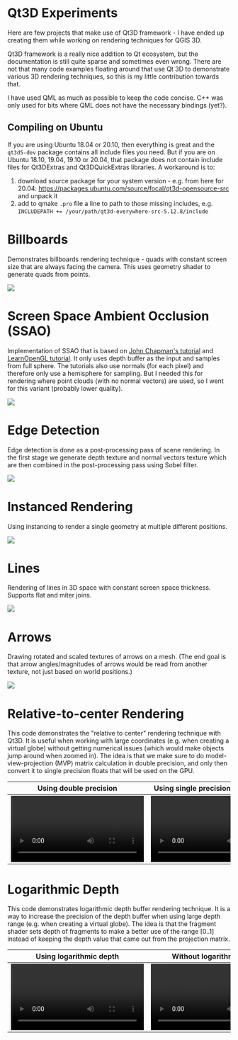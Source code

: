 # Qt3D Experiments

Here are few projects that make use of Qt3D framework - I have ended up creating them while working on rendering techniques for QGIS 3D.

Qt3D framework is a really nice addition to Qt ecosystem, but the documentation is still quite sparse and sometimes even wrong. There are not that many code examples floating around that use Qt 3D to demonstrate various 3D rendering techniques, so this is my little contribution towards that.

I have used QML as much as possible to keep the code concise. C++ was only used for bits where QML does not have the necessary bindings (yet?).

## Compiling on Ubuntu

If you are using Ubuntu 18.04 or 20.10, then everything is great and the `qt3d5-dev` package contains all include files you need. But if you are on Ubuntu 18.10, 19.04, 19.10 or 20.04, that package does not contain include files for Qt3DExtras and Qt3DQuickExtras libraries. A workaround is to:

1. download source package for your system version - e.g. from here for 20.04: https://packages.ubuntu.com/source/focal/qt3d-opensource-src and unpack it
2. add to qmake `.pro` file a line to path to those missing includes, e.g. `INCLUDEPATH += /your/path/qt3d-everywhere-src-5.12.8/include`

# Billboards

Demonstrates billboards rendering technique - quads with constant screen size that are always facing the camera. This uses geometry shader to generate quads from points.

![](qt3d-billboards.png)

# Screen Space Ambient Occlusion (SSAO)

Implementation of SSAO that is based on [John Chapman's tutorial](http://john-chapman-graphics.blogspot.com/2013/01/ssao-tutorial.html) and [LearnOpenGL tutorial](https://learnopengl.com/Advanced-Lighting/SSAO). It only uses depth buffer as the input and samples from full sphere. The tutorials also use normals (for each pixel) and therefore only use a hemisphere for sampling. But I needed this for rendering where point clouds (with no normal vectors) are used, so I went for this variant (probably lower quality).

![](qt3d-ssao.png)

# Edge Detection

Edge detection is done as a post-processing pass of scene rendering. In the first stage we generate depth texture and normal vectors texture which are then combined in the post-processing pass using Sobel filter.

![](qt3d-edge-detection.png)

# Instanced Rendering

Using instancing to render a single geometry at multiple different positions.

![](qt3d-instanced.png)

# Lines

Rendering of lines in 3D space with constant screen space thickness. Supports flat and miter joins.

![](qt3d-lines.png)

# Arrows

Drawing rotated and scaled textures of arrows on a mesh. (The end goal is that arrow angles/magnitudes of arrows would be read from another texture, not just based on world positions.)

![](qt3d-arrows.png)

# Relative-to-center Rendering

This code demonstrates the "relative to center" rendering technique with Qt3D.
It is useful when working with large coordinates (e.g. when creating a virtual
globe) without getting numerical issues (which would make objects jump around
when zoomed in). The idea is that we make sure to do model-view-projection (MVP)
matrix calculation in double precision, and only then convert it to single
precision floats that will be used on the GPU.

| Using double precision | Using single precision (without RTC) |
|------|-----|
| <video src="https://github.com/user-attachments/assets/06142879-518e-483f-9c17-d7d05859db13"></video> | <video src="https://github.com/user-attachments/assets/4461deeb-b3fc-437f-8018-610751ae951f"></video> |


# Logarithmic Depth

This code demonstrates logarithmic depth buffer rendering technique.
It is a way to increase the precision of the depth buffer when using
large depth range (e.g. when creating a virtual globe). The idea is
that the fragment shader sets depth of fragments to make a better
use of the range [0..1] instead of keeping the depth value that came
out from the projection matrix.

| Using logarithmic depth | Without logarithmic depth |
|------|-----|
| <video src="https://github.com/user-attachments/assets/8b3441ad-705a-4e8f-adaf-a71d6337fa2f"></video> | <video src="https://github.com/user-attachments/assets/a547b04e-97da-4c3a-98f1-6163480a48ce"></video> |


